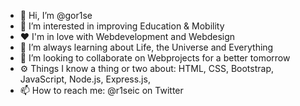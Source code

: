 

- 👋 Hi, I’m @gor1se
- 👀 I’m interested in improving Education & Mobility
- ❤️ I'm in love with Webdevelopment and Webdesign
- 🌱 I’m always learning about Life, the Universe and Everything
- 💞️ I’m looking to collaborate on Webprojects for a better tomorrow
- ⚙️ Things I know a thing or two about:
     HTML, CSS, Bootstrap, JavaScript, Node.js, Express.js, 
- 📫 How to reach me: @r1seic on Twitter
